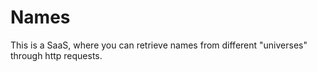 # Names

This is a SaaS, where you can retrieve names from different "universes" through http requests.
